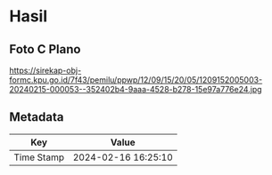 # Hasil

## Foto C Plano

https://sirekap-obj-formc.kpu.go.id/7f43/pemilu/ppwp/12/09/15/20/05/1209152005003-20240215-000053--352402b4-9aaa-4528-b278-15e97a776e24.jpg


## Metadata

| Key        | Value               |
| ---------- | ------------------- |
| Time Stamp | 2024-02-16 16:25:10 |



